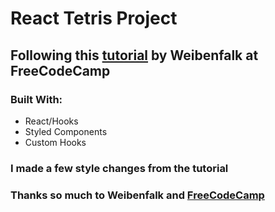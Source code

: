 #  React Tetris Project 
##  Following this [tutorial](https://www.youtube.com/watch?v=ZGOaCxX8HIU) by Weibenfalk at FreeCodeCamp

###  Built With:
*  React/Hooks
*  Styled Components
*  Custom Hooks


### I made a few style changes from the tutorial
### Thanks so much to Weibenfalk and [FreeCodeCamp](https://www.freecodecamp.org/)